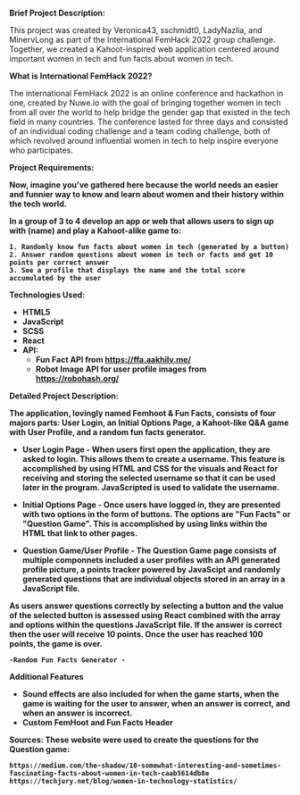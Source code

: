 <strong>Brief Project Description:</strong>

This project was created by Veronica43, sschmidt0, LadyNazlia, and MinervLong as part of the International FemHack 2022 group challenge. Together, we created a Kahoot-inspired web application centered around important women in tech and fun facts about women in tech.

<strong>What is International FemHack 2022?</strong>

The international FemHack 2022 is an online conference and hackathon in one, created by Nuwe.io with the goal of bringing together women in tech from all over the world to help bridge the gender gap that existed in the tech field in many countries. The conference lasted for three days and consisted of an individual coding challenge and a team coding challenge, both of which revolved around influential women in tech to help inspire everyone who participates.

<strong>Project Requirements:<strong>

Now, imagine you've gathered here because the world needs an easier and funnier way to know and learn about women and their history within the tech world.

In a group of 3 to 4 develop an app or web that allows users to sign up with (name) and play a Kahoot-alike game to:

    1. Randomly know fun facts about women in tech (generated by a button)
    2. Answer random questions about women in tech or facts and get 10 points per correct answer
    3. See a profile that displays the name and the total score accumulated by the user
  
<strong>Technologies Used:</strong>
  - HTML5
  - JavaScript
  - SCSS
  - React
  - API:
      - Fun Fact API from https://ffa.aakhilv.me/
      - Robot Image API for user profile images from https://robohash.org/

<strong>Detailed Project Description:</strong>
 
The application, lovingly named Femhoot & Fun Facts, consists of four majors parts: User Login, an Initial Options Page, a Kahoot-like Q&A game with User Profile, and a random fun facts generator.

  - User Login Page -
When users first open the application, they are asked to login. This allows them to create a username. This feature is accomplished by using HTML and CSS for the visuals and React for receiving and storing the selected username so that it can be used later in the program. JavaScripted is used to validate the username.
  
  - Initial Options Page - 
Once users have logged in, they are presented with two options in the form of buttons. The options are "Fun Facts" or "Question Game". This is accomplished by using links within the HTML that link to other pages. 
  
  - Question Game/User Profile -
The Question Game page consists of multiple componnets included a user profiles with an API generated profile picture, a points tracker powered by JavaScipt and randomly generated questions that are individual objects stored in an array in a JavaScript file.

As users answer questions correctly by selecting a button and the value of the selected button is assessed using React combined with the array and options within the questions JavaScript file. If the answer is correct then the user will receive 10 points. Once the user has reached 100 points, the game is over.
  
    -Random Fun Facts Generator -
  
<strong>Additional Features</strong>
- Sound effects are also included for when the game starts, when the game is waiting for the user to answer, when an answer is correct, and when an answer is       incorrect.
- Custom FemHoot and Fun Facts Header
    
<strong>Sources:</strong>
These website were used to create the questions for the Question game:
    
    https://medium.com/the-shadow/10-somewhat-interesting-and-sometimes-fascinating-facts-about-women-in-tech-caab5614db8e
    https://techjury.net/blog/women-in-technology-statistics/
  
  

